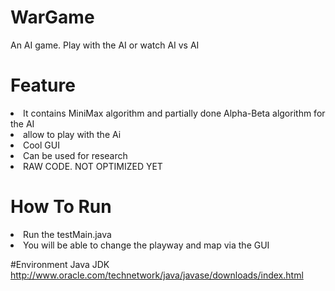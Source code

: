 # WarGame
An AI game. Play with the AI or watch AI vs AI

# Feature
<li>It contains MiniMax algorithm and partially done Alpha-Beta algorithm for the AI</li>
<li>allow to play with the Ai</li>
<li>Cool GUI</li>
<li>Can be used for research</li>
<li>RAW CODE. NOT OPTIMIZED YET</li>

# How To Run
<li>Run the testMain.java</li>
<li>You will be able to change the playway and map via the GUI</li>

#Environment
Java JDK 
http://www.oracle.com/technetwork/java/javase/downloads/index.html
